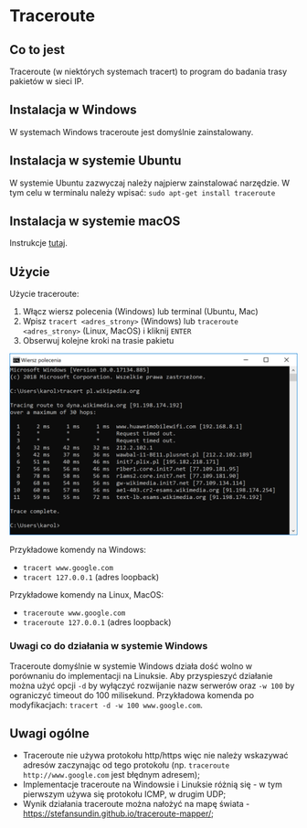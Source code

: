 # Traceroute

## Co to jest

Traceroute (w niektórych systemach tracert) to program do badania trasy pakietów w sieci IP.

## Instalacja w Windows

W systemach Windows traceroute jest domyślnie zainstalowany.

## Instalacja w systemie Ubuntu

W systemie Ubuntu zazwyczaj należy najpierw zainstalować narzędzie.
W tym celu w terminalu należy wpisać:
`sudo apt-get install traceroute`

## Instalacja w systemie macOS

Instrukcje [tutaj](https://macreports.com/how-to-run-traceroute-on-macos/).

## Użycie

Użycie traceroute:
1. Włącz wiersz polecenia (Windows) lub terminal (Ubuntu, Mac)
2. Wpisz `tracert <adres_strony>` (Windows) lub `traceroute <adres_strony>` (Linux, MacOS) i kliknij `ENTER`
3. Obserwuj kolejne kroki na trasie pakietu

![traceroute](../image/traceroute.png)

Przykładowe komendy na Windows:
* `tracert www.google.com`
* `tracert 127.0.0.1` (adres loopback)

Przykładowe komendy na Linux, MacOS:
* `traceroute www.google.com`
* `traceroute 127.0.0.1` (adres loopback)

### Uwagi co do działania w systemie Windows

Traceroute domyślnie w systemie Windows działa dość wolno w porównaniu do implementacji na Linuksie.
Aby przyspieszyć działanie można użyć opcji `-d` by wyłączyć rozwijanie nazw serwerów oraz `-w 100` by ograniczyć timeout do 100 milisekund.
Przykładowa komenda po modyfikacjach: `tracert -d -w 100 www.google.com`.

## Uwagi ogólne

* Traceroute nie używa protokołu http/https więc nie należy wskazywać adresów zaczynając od tego protokołu (np. `traceroute http://www.google.com` jest błędnym adresem);
* Implementacje traceroute na Windowsie i Linuksie różnią się - w tym pierwszym używa się protokołu ICMP, w drugim UDP;
* Wynik działania traceroute można nałożyć na mapę świata - https://stefansundin.github.io/traceroute-mapper/;

